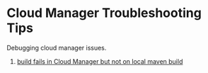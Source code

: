 # Cloud Manager Troubleshooting Tips
Debugging cloud manager issues.

1. [build fails in Cloud Manager but not on local maven build](cm-build-step-fails.md)
